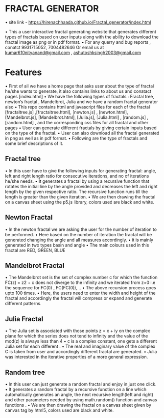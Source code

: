 #   FRACTAL GENERATOR

• site link - https://hirenachhaada.github.io/Fractal_generator/index.html

•	This a user interactive fractal generating website that generates different types of fractals based on user inputs along with the ability to download the fractal       image as png or in pdf format.
•	For any querry and bug reports , conatct 9931715052, 7004482646
  Or email us at kumar610nityanand@gmail.com , ashutoshksingh2003@gmail.com 

#  Features

•	First of all we have a home page that asks user about the type of fractal he/she wants to generate, it also contains links to about us and conatact pages               [index.html]
•	We have the following types of fractals :  Fractal tree, newton’s fractal , Mandelbrot, Julia and we have a random fractal generator also
•	This repo contains html and javascript files for each of the fractal [fractaltree.js] ,[fractaltree.html], [newton.js] , [newton.html], [Mandelbrot.js],               [Mandelbrot.html], [Julia.js], [Julia.html] , [random.js] , [random.html]  , and the corresponding css files for all fractal and other pages
•	User can generate different fractals by giving certain inputs based on the type of the fractal.
•	User can also download all the fractal generated in png as well as in pdf format.
•	Following are the type of fractals and some brief descriptions of it. 

##  Fractal tree
•	In this user have to give the following inputs for generating fractal: angle, left and right length ratio for consecutive iterations, and no of iterations he/she       needs. 
•	It generates a fractal by using a recursive function that rotates the initial line by the angle provided and decreases the left and right length by the given           respective ratio. The recursive function runs till the length is greater than the given iteration. 
•	We are then drawing the fractal on a canvas sheet using the p5.js library, colors used are black and white.

## Newton Fractal
•	In the newton fractal we are asking the user for the number of iteration to be performed.
•	Here based on the number of iteration the fractal will be generated changing the angle and all measures accordingly.
•	it is mainly generated in two types basin and angle
•	The main colours used in this fractal are RED, GREEN, BLUE

## Mandelbrot Fractal
•	The Mandelbrot set is the set of complex number c for which the function FC(z) = z2 + c does not diverge to the infinity and we iterated from z=0 i.e the sequence      for FC(0) , FC(FC(0)), ..
•	The above recursion process goes upto 100 times.
•	Here, the users need to enter the width and height of the fractal and accordingly the fractal will compress or expand and generate different patterns.

## Julia Fractal 
•	The Julia set is associated with those points z = x + iy on the complex plane for which the series does not tend to infinity and the value of the mod(z) is always      less than 4
•	c is a complex constant, one gets a different Julia set for each different .
•	The real and imaginary value of the complex C is taken from user and accordingly different fractal are generated.
•	Julia was interested in the iterative properties of a more general expression.


##  Random tree
•	In this user can just generate a random fractal and enjoy in just one click.
•	It generates a random fractal by a recursive function on a line which automatically generates an angle, the next recursive length(left and right)  and other            parameters needed by using math.random() function and canvas functions .
•	We are then drawing the fractal on a canvas sheet given by canvas tag by html5, colors used are black and white.




